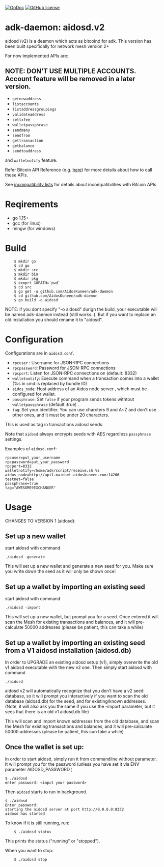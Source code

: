 [![GoDoc](https://godoc.org/github.com/AidosKuneen/aidosd?status.svg)](https://godoc.org/github.com/AidosKuneen/aidosd)
[![GitHub license](https://img.shields.io/badge/license-MIT-blue.svg)](https://raw.githubusercontent.com/AidosKuneen/aidosd/LICENSE)
# adk-daemon: aidosd.v2

aidosd (v2) is a deamon which acts as bitcoind for adk. 
This version has been built specifically for network mesh version 2+

For now implemented APIs are:

## NOTE: DON'T USE MULTIPLE ACCOUNTS. Account feature will be removed in a later version.

* `getnewaddress`
* `listaccounts`
* `listaddressgroupings`
* `validateaddress`
* `settxfee`
* `walletpassphrase`
* `sendmany`
* `sendfrom`
* `gettransaction`
* `getbalance`
* `sendtoaddress`

and `walletnotify` feature.

Refer Bitcoin API Reference (e.g. [here](https://bitcoin.org/en/developer-reference#rpcs)) for more details
about how to call these APIs.

See [incompatibility lists](https://github.com/AidosKuneen/adk-daemon/blob/master/incompatibilities.md)
for details about incompatibilities with Bitcoin APIs.


# Reqirements

* go 1.15+
* gcc (for linux)
* mingw (for windows)

# Build

```
	$ mkdir go
	$ cd go
	$ mkdir src
	$ mkdir bin
	$ mkdir pkg
	$ exoprt GOPATH=`pwd`
	$ cd src
	$ go get -u github.com/AidosKuneen/adk-daemon
	$ cd github.com/AidosKuneen/adk-daemon
	$ go build -o aidosd
```

NOTE: if you dont specify "-o aidosd" durign the build, your executable will be named adk-daemon instead (still works..). But if you want to replace an old installation you should rename it to "aidosd".

# Configuration

Configurations are in `aidosd.conf`.

 * `rpcuser` : Username for JSON-RPC connections 
 * `rpcpassword`: Password for JSON-RPC connections 
 * `rpcport`: Listen for JSON-RPC connections on <port> (default: 8332) 
 * `walletnotify`: Execute command when a transaction comes into a wallet (%s in cmd is replaced by bundle ID) 
 * `aidos_node`: Host address of an Aidos node server , which must be configured for wallet.
 * `passphrase`: Set `false` if your program sends tokens withtout `walletpassphrase` (default :true) .
 * `tag`: Set your identifier. You can use charcters 9 and A~Z and don't use other ones, and it must be under 20 characters.

 This is used as tag in transactions aidosd sends.

Note that `aidosd` always encrypts seeds with AES regardless `passphrase` settings.

Examples of `aidosd.conf`:

```
rpcuser=put_your_username
rpcpassword=put_your_password
rpcport=8332
walletnotify=/home/adk/script/receive.sh %s
aidos_node=http://api1.mainnet.aidoskuneen.com:14266
testnet=false
passphrase=true
tag="AWESOME9EXCHANGER"
```

# Usage

CHANGES TO VERSION 1 (aidosd):

## Set up a new wallet

start aidosd with command
```
./aidosd -generate
```

This will set up a new wallet and generate a new seed for you. Make sure you write down the seed as it will only be shown once!

## Set up a wallet by importing an existing seed

start aidosd with command
```
./aidosd -import
```

This will set up a new wallet, but prompt you for a seed. Once entered it will scan the Mesh for existing transactions and balances, and it will pre-calculate 50000 addresses (please be patient, this can take a while)

## Set up a wallet by importing an existing seed from a V1 aidosd installation (aidosd.db)

In order to UPGRADE an existing aidosd setup (v1), simply overwrite the old v1 aidosd executable with the new v2 one.
Then simply start aidosd with command
```
./aidosd
```

aidosd v2 will automatically recognize that you don't have a v2 seed database, so it will prompt you interactively if you want to scan the old database (aidosd.db) for the seed, and for existing/known addresses. (Note, it will also ask you the same if you use the -import parameter, but it sees that there is an old v1 aidosd.db file)


This will scan and import known addresses from the old database, and scan the Mesh for existing transactions and balances, and it will pre-calculate 50000 addresses (please be patient, this can take a while)


## Once the wallet is set up:

In order to start aidosd, simply run it from commandline without parameter. It will prompt you for the password (unless you have set it via ENV parameter AIDOSD_PASSWORD )

```
$ ./aidosd
enter password: <input your password> 
```

Then `aidosd` starts to run in background.

```
$ ./aidosd
Enter password: 
starting the aidosd server at port http://0.0.0.0:8332
aidosd has started
```


To know if it is still running, run:

```
	$ ./aidosd status
```

This prints the status ("running" or "stopped").


When you want to stop:

```
	$ ./aidosd stop
```
